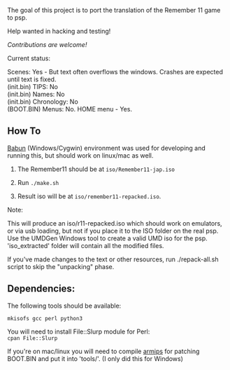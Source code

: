
The goal of this project is to port the translation of the Remember 11 game to psp.

Help wanted in hacking and testing!

*Contributions are welcome!*

Current status:

Scenes: Yes - But text often overflows the windows. Crashes are expected until text is fixed.
<br>
(init.bin) TIPS: No
<br>
(init.bin) Names: No
<br>
(init.bin) Chronology: No
<br>
(BOOT.BIN) Menus: No. HOME menu - Yes.


How To
-----------

[Babun](http://babun.github.io/) (Windows/Cygwin) environment was used for developing and running this, but should work on linux/mac as well.

1. The Remember11 should be at `iso/Remember11-jap.iso`

2. Run `./make.sh`

3. Result iso will be at `iso/remember11-repacked.iso`.

Note:

This will produce an iso/r11-repacked.iso which should work on emulators, or via usb loading, but not if you place it to the ISO folder on the real psp. Use the UMDGen Windows tool to create a valid UMD iso for the psp. 'iso_extracted' folder will contain all the modified files.

If you've made changes to the text or other resources, run ./repack-all.sh script to skip the "unpacking" phase.

Dependencies:
----------

The following tools should be available:

`mkisofs gcc perl python3`

You will need to install File::Slurp module for Perl:<br>
`cpan File::Slurp`

If you're on mac/linux you will need to compile [armips](https://github.com/Kingcom/armips) for patching BOOT.BIN and put it into 'tools/'. (I only did this for Windows)